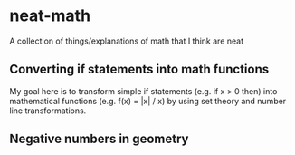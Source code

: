 # neat-math
A collection of things/explanations of math that I think are neat


## Converting if statements into math functions
My goal here is to transform simple if statements (e.g. if x > 0 then) into mathematical functions (e.g. f(x) = |x| / x) by using set theory and number line transformations.


## Negative numbers in geometry

